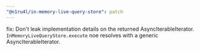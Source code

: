 ```yaml
---
"@n1ru4l/in-memory-live-query-store": patch
---
```


fix: Don't leak implementation details on the returned AsyncIterableIterator. `InMemoryLiveQueryStore.execute` noe resolves with a generic AsyncIterableIterator.
